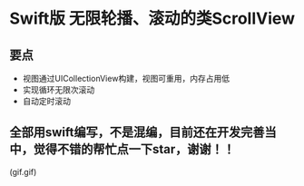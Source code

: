 # Swift版 无限轮播、滚动的类ScrollView


## 要点
  - 视图通过UICollectionView构建，视图可重用，内存占用低
  - 实现循环无限次滚动
  - 自动定时滚动


## 全部用swift编写，不是混编，目前还在开发完善当中，觉得不错的帮忙点一下star，谢谢！！

(gif.gif)
